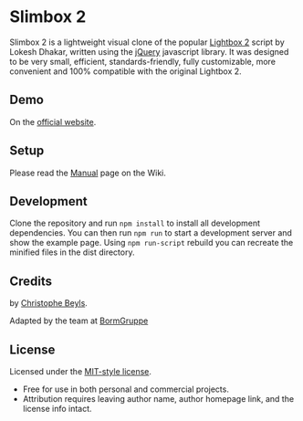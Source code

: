 Slimbox 2
=========

Slimbox 2 is a lightweight visual clone of the popular [Lightbox 2](http://lokeshdhakar.com/projects/lightbox2/) script by Lokesh Dhakar, written using the [jQuery](http://jquery.com) javascript library. It was designed to be very small, efficient, standards-friendly, fully customizable, more convenient and 100% compatible with the original Lightbox 2.

Demo
----

On the [official website](http://www.digitalia.be/software/slimbox2#demo).

Setup
-----

Please read the [Manual](https://github.com/cbeyls/slimbox/wiki/jQuery-Manual) page on the Wiki.

Development
-----------
Clone the repository and run `npm install` to install all development dependencies.
You can then run `npm run` to start a development server and show the example page.
Using `npm run-script` rebuild you can recreate the minified files in the dist directory.

Credits
-------

by [Christophe Beyls](http://www.digitalia.be/).

Adapted by the team at [BormGruppe](https://github.com/bormgruppe/)

License
-------

Licensed under the [MIT-style license](http://opensource.org/licenses/MIT).

- Free for use in both personal and commercial projects.
- Attribution requires leaving author name, author homepage link, and the license info intact.
